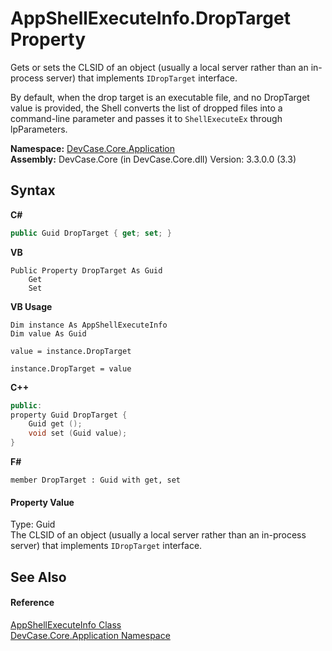 # AppShellExecuteInfo.DropTarget Property 
 

Gets or sets the CLSID of an object (usually a local server rather than an in-process server) that implements `IDropTarget` interface. 

 By default, when the drop target is an executable file, and no DropTarget value is provided, the Shell converts the list of dropped files into a command-line parameter and passes it to `ShellExecuteEx` through lpParameters.

**Namespace:**&nbsp;<a href="N_DevCase_Core_Application">DevCase.Core.Application</a><br />**Assembly:**&nbsp;DevCase.Core (in DevCase.Core.dll) Version: 3.3.0.0 (3.3)

## Syntax

**C#**<br />
``` C#
public Guid DropTarget { get; set; }
```

**VB**<br />
``` VB
Public Property DropTarget As Guid
	Get
	Set
```

**VB Usage**<br />
``` VB Usage
Dim instance As AppShellExecuteInfo
Dim value As Guid

value = instance.DropTarget

instance.DropTarget = value
```

**C++**<br />
``` C++
public:
property Guid DropTarget {
	Guid get ();
	void set (Guid value);
}
```

**F#**<br />
``` F#
member DropTarget : Guid with get, set

```


#### Property Value
Type: Guid<br />The CLSID of an object (usually a local server rather than an in-process server) that implements `IDropTarget` interface.

## See Also


#### Reference
<a href="T_DevCase_Core_Application_AppShellExecuteInfo">AppShellExecuteInfo Class</a><br /><a href="N_DevCase_Core_Application">DevCase.Core.Application Namespace</a><br />